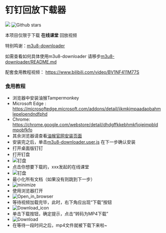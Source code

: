 # 钉钉回放下载器

[![](https://data.jsdelivr.com/v1/package/gh/itsHenry35/dingtalk_video_downloader/badge)](https://www.jsdelivr.com/package/gh/itsHenry35/dingtalk_video_downloader)
![Github stars](https://img.shields.io/github/stars/itsHenry35/dingtalk_video_downloader.svg)

本项目仅限于下载 **在线课堂** 回放视频

特别鸣谢：[m3u8-downloader](https://github.com/Momo707577045/m3u8-downloader/)

如需查看如何具体使用m3u8-downloader 请移步[m3u8-downloader/README.md](https://github.com/Momo707577045/m3u8-downloader/blob/master/README.md)

配套食用教程视频：
https://www.bilibili.com/video/BV1NF411M77S

### 食用教程
- 浏览器中安装油猴Tampermonkey
- Microsoft Edge : https://microsoftedge.microsoft.com/addons/detail/iikmkjmpaadaobahmlepeloendndfphd
- Chrome: https://chrome.google.com/webstore/detail/dhdgffkkebhmkfjojejmpbldmpobfkfo
- 其余浏览器请查看[油猴官网安装页面](https://www.tampermonkey.net/)
- 安装完之后，单击[m3u8-downloader.user.js](https://cdn.jsdelivr.net/gh/itsHenry35/dingtalk_video_downloader@master/m3u8-downloader.user.js) 在下一步确认安装
- 打开桌面版钉钉
- 打开钉盘
- ![钉盘](https://cdn.jsdelivr.net/gh/itsHenry35/dingtalk_video_downloader@master/img/dingtalk_home.png)
- 点击你想要下载的，xxx发起的在线课堂
- ![钉盘](https://cdn.jsdelivr.net/gh/itsHenry35/dingtalk_video_downloader@master/img/dingpan_home.png)
- 最小化所有文档（如果没有则跳到下一步）
- ![minimize](https://cdn.jsdelivr.net/gh/itsHenry35/dingtalk_video_downloader@master/img/class_1.png)
- 使用浏览器打开
- ![Open_in_browser](https://cdn.jsdelivr.net/gh/itsHenry35/dingtalk_video_downloader@master/img/class_2.png)
- 等待视频加载完毕，此时，右下角应出现“下载”按钮
- ![Download_icon](https://cdn.jsdelivr.net/gh/itsHenry35/dingtalk_video_downloader/img/browser_1.png)
- 单击下载按钮，确定提示，点击“转码为MP4下载”
- ![Download](https://cdn.jsdelivr.net/gh/itsHenry35/dingtalk_video_downloader/img/browser_2.png)
- 在等待一段时间之后，mp4文件就被下载下来啦~

